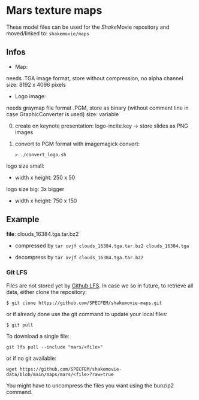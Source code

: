 # Mars texture maps


These model files can be used for the *Shake*Movie repository and moved/linked to:
``
shakemovie/maps
``

## Infos

- Map:

needs .TGA image format, store without compression, no alpha channel
size: 8192 x 4096 pixels


- Logo image:

needs graymap file format .PGM, store as binary (without comment line in case GraphicConverter is used)
size: variable

0. create on keynote presentation: logo-incite.key
   -> store slides as PNG images

1. convert to PGM format with imagemagick convert:
   ```
   > ./convert_logo.sh
   ```

logo size small:
* width x height: 250 x 50

logo size big: 3x bigger
* width x height: 750 x 150


## Example

**file**: clouds_16384.tga.tar.bz2

- compressed by `tar cvjf clouds_16384.tga.tar.bz2 clouds_16384.tga`

- decompress by `tar xvjf clouds_16384.tga.tar.bz2` 



### Git LFS

Files are not stored yet by [Github LFS](https://git-lfs.github.com). In case we so in future, to retrieve all data, either clone the repository:
```
$ git clone https://github.com/SPECFEM/shakemovie-maps.git
```
or if already done use the git command to update your local files:
```
$ git pull
```


To download a single file:
```
git lfs pull --include "mars/<file>"
```

or if no git available:
```
wget https://github.com/SPECFEM/shakemovie-data/blob/main/maps/mars/<file>?raw=true
```

You might have to uncompress the files you want using the bunzip2 command.

